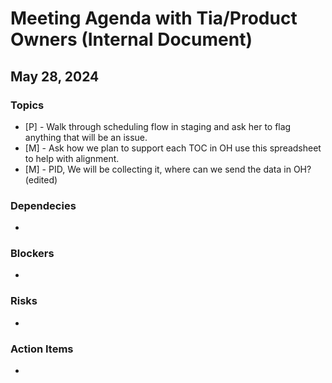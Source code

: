 # Meeting Agenda with Tia/Product Owners (Internal Document) 

## May 28, 2024
### Topics
- [P] - Walk through scheduling flow in staging and ask her to flag anything that will be an issue.
- [M] - Ask how we plan to support each TOC in OH use this spreadsheet to help with alignment.
- [M] - PID, We will be collecting it, where can we send the data in OH? (edited)

### Dependecies 
- 

### Blockers
- 

### Risks 
- 

### Action Items 
- 
